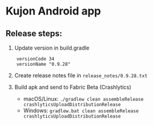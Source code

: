 # Kujon Android app

## Release steps:

1. Update version in build.gradle
```
    versionCode 34
    versionName "0.9.28"
``` 
2. Create release notes file in `release_notes/0.9.28.txt`

3. Build apk and send to Fabric Beta (Crashlytics)
    * macOS/Linux: `./gradlew clean assembleRelease crashlyticsUploadDistributionRelease`
    * Windows: `gradlew.bat clean assembleRelease crashlyticsUploadDistributionRelease`
